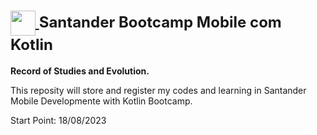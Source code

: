 <h1>
<div style="font-size: 24px;">
    <a href="https://www.dio.me/">
        <img align="center" width="40px" src="https://i.imgur.com/hoZLliZ.png">
    </a>
    <span>Santander Bootcamp Mobile com Kotlin</span>
</div>
</h1>

**Record of Studies and Evolution.**

This reposity will store and register my codes and learning in Santander Mobile Developmente with Kotlin Bootcamp.

Start Point: 18/08/2023 
